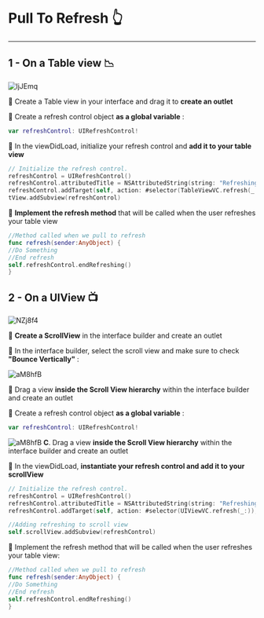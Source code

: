# Pull To Refresh :point_up_2:
------

## 1 - On a Table view :chart_with_downwards_trend:

![ljJEmq](http://i.makeagif.com/media/8-01-2016/ljJEmq.gif)



:hamburger: Create a Table view in your interface and drag it to **create an outlet**




:hamburger: Create a refresh control object **as a global variable** :



```swift
var refreshControl: UIRefreshControl!
```



:hamburger: In the viewDidLoad, initialize your refresh control and **add it to your table view**




```swift
// Initialize the refresh control.
refreshControl = UIRefreshControl()
refreshControl.attributedTitle = NSAttributedString(string: "Refreshing")
refreshControl.addTarget(self, action: #selector(TableViewVC.refresh(_:)), forControlEvents: UIControlEvents.ValueChanged)
tView.addSubview(refreshControl)
```


:hamburger: **Implement the refresh method** that will be called when the user refreshes your table view


```swift
//Method called when we pull to refresh
func refresh(sender:AnyObject) {
//Do Something
//End refresh
self.refreshControl.endRefreshing()
}
```


## 2 - On a UIView :tv:

![NZj8f4](http://i.makeagif.com/media/8-01-2016/NZj8f4.gif)



:hamburger: **Create a ScrollView** in the interface builder and create an outlet




:hamburger:  In the interface builder, select the scroll view and make sure to check **"Bounce Vertically"** :



![aM8hfB](http://i.makeagif.com/media/8-01-2016/aM8hfB.gif)

:hamburger:  Drag a view **inside the Scroll View hierarchy** within the interface builder and create an outlet




:hamburger: Create a refresh control object **as a global variable** :



```swift
var refreshControl: UIRefreshControl!
```

![aM8hfB](http://i.makeagif.com/media/8-01-2016/aM8hfB.gif)
**C**.  Drag a view **inside the Scroll View hierarchy** within the interface builder and create an outlet


:hamburger: In the viewDidLoad, **instantiate your refresh control and add it to your scrollView**




```swift
// Initialize the refresh control.
refreshControl = UIRefreshControl()
refreshControl.attributedTitle = NSAttributedString(string: "Refreshing")
refreshControl.addTarget(self, action: #selector(UIViewVC.refresh(_:)), forControlEvents: UIControlEvents.ValueChanged)

//Adding refreshing to scroll view
self.scrollView.addSubview(refreshControl)
```




:hamburger: Implement the refresh method that will be called when the user refreshes your table view:
```swift
//Method called when we pull to refresh
func refresh(sender:AnyObject) {
//Do Something
//End refresh
self.refreshControl.endRefreshing()
}
```

